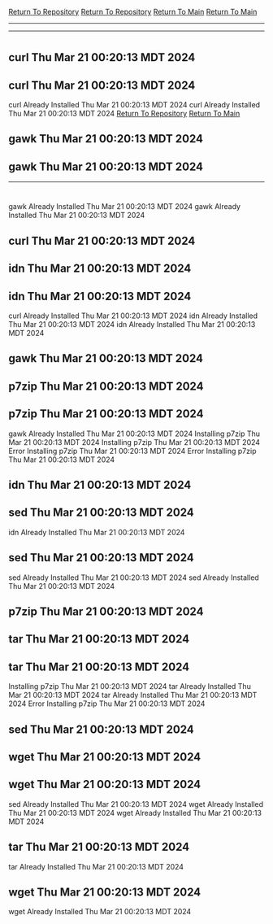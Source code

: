 [Return To Repository](https://github.com/DigitalWarrior/piholeparser/)
[Return To Repository](https://github.com/DigitalWarrior/piholeparser/)
[Return To Main](https://github.com/DigitalWarrior/piholeparser/blob/master/RecentRunLogs/Mainlog.md)
[Return To Main](https://github.com/DigitalWarrior/piholeparser/blob/master/RecentRunLogs/Mainlog.md)
____________________________________
____________________________________
# 
# 
## curl Thu Mar 21 00:20:13 MDT 2024
## curl Thu Mar 21 00:20:13 MDT 2024
curl Already Installed Thu Mar 21 00:20:13 MDT 2024
curl Already Installed Thu Mar 21 00:20:13 MDT 2024
[Return To Repository](https://github.com/DigitalWarrior/piholeparser/)
[Return To Main](https://github.com/DigitalWarrior/piholeparser/blob/master/RecentRunLogs/Mainlog.md)
## gawk Thu Mar 21 00:20:13 MDT 2024
## gawk Thu Mar 21 00:20:13 MDT 2024
____________________________________
# 
gawk Already Installed Thu Mar 21 00:20:13 MDT 2024
gawk Already Installed Thu Mar 21 00:20:13 MDT 2024
## curl Thu Mar 21 00:20:13 MDT 2024
## idn Thu Mar 21 00:20:13 MDT 2024
## idn Thu Mar 21 00:20:13 MDT 2024
curl Already Installed Thu Mar 21 00:20:13 MDT 2024
idn Already Installed Thu Mar 21 00:20:13 MDT 2024
idn Already Installed Thu Mar 21 00:20:13 MDT 2024
## gawk Thu Mar 21 00:20:13 MDT 2024
## p7zip Thu Mar 21 00:20:13 MDT 2024
## p7zip Thu Mar 21 00:20:13 MDT 2024
gawk Already Installed Thu Mar 21 00:20:13 MDT 2024
Installing p7zip Thu Mar 21 00:20:13 MDT 2024
Installing p7zip Thu Mar 21 00:20:13 MDT 2024
Error Installing p7zip Thu Mar 21 00:20:13 MDT 2024
Error Installing p7zip Thu Mar 21 00:20:13 MDT 2024
## idn Thu Mar 21 00:20:13 MDT 2024
## sed Thu Mar 21 00:20:13 MDT 2024
idn Already Installed Thu Mar 21 00:20:13 MDT 2024
## sed Thu Mar 21 00:20:13 MDT 2024
sed Already Installed Thu Mar 21 00:20:13 MDT 2024
sed Already Installed Thu Mar 21 00:20:13 MDT 2024
## p7zip Thu Mar 21 00:20:13 MDT 2024
## tar Thu Mar 21 00:20:13 MDT 2024
## tar Thu Mar 21 00:20:13 MDT 2024
Installing p7zip Thu Mar 21 00:20:13 MDT 2024
tar Already Installed Thu Mar 21 00:20:13 MDT 2024
tar Already Installed Thu Mar 21 00:20:13 MDT 2024
Error Installing p7zip Thu Mar 21 00:20:13 MDT 2024
## sed Thu Mar 21 00:20:13 MDT 2024
## wget Thu Mar 21 00:20:13 MDT 2024
## wget Thu Mar 21 00:20:13 MDT 2024
sed Already Installed Thu Mar 21 00:20:13 MDT 2024
wget Already Installed Thu Mar 21 00:20:13 MDT 2024
wget Already Installed Thu Mar 21 00:20:13 MDT 2024
## tar Thu Mar 21 00:20:13 MDT 2024
tar Already Installed Thu Mar 21 00:20:13 MDT 2024
## wget Thu Mar 21 00:20:13 MDT 2024
wget Already Installed Thu Mar 21 00:20:13 MDT 2024
